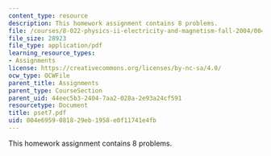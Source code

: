 ```yaml
---
content_type: resource
description: This homework assignment contains 8 problems.
file: /courses/8-022-physics-ii-electricity-and-magnetism-fall-2004/004e6959081829eb1958e0f11741e4fb_pset7.pdf
file_size: 28923
file_type: application/pdf
learning_resource_types:
- Assignments
license: https://creativecommons.org/licenses/by-nc-sa/4.0/
ocw_type: OCWFile
parent_title: Assignments
parent_type: CourseSection
parent_uid: 44eec5b3-2404-7aa2-028a-2e93a24cf591
resourcetype: Document
title: pset7.pdf
uid: 004e6959-0818-29eb-1958-e0f11741e4fb
---
```

This homework assignment contains 8 problems.